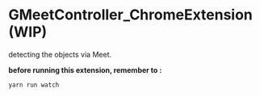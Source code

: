 # GMeetController_ChromeExtension (WIP)
detecting the objects via Meet.

**before running this extension, remember to :**

```
yarn run watch
```
